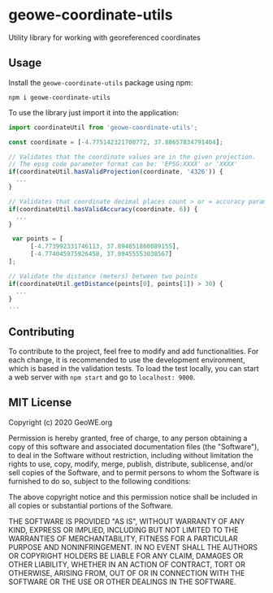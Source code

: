 # geowe-coordinate-utils
Utility library for working with georeferenced coordinates

## Usage ##
Install the `geowe-coordinate-utils` package using npm:

    npm i geowe-coordinate-utils

To use the library just import it into the application:

```js
import coordinateUtil from 'geowe-coordinate-utils';

const coordinate = [-4.775142321700772, 37.88657834791404];

// Validates that the coordinate values ​​are in the given projection. 
// The epsg code parameter format can be: 'EPSG:XXXX' or 'XXXX'
if(coordinateUtil.hasValidProjection(coordinate, '4326')) {
  ...
}

// Validates that coordinate decimal places count > or = accuracy parameter value
if(coordinateUtil.hasValidAccuracy(coordinate, 6)) {
  ...
}

 var points = [
      [-4.773992331746113, 37.894851860089155],
      [-4.774045975926458, 37.89455553038567]
];

// Validate the distance (meters) between two points
if(coordinateUtil.getDistance(points[0], points[1]) > 30) {
  ...
}
...
```

## Contributing ##
To contribute to the project, feel free to modify and add functionalities. For each change, it is recommended to use the development environment, which is based in the validation tests. 
To load the test locally, you can start a web server with `npm start` and go to `localhost: 9000`.

## MIT License ##

Copyright (c) 2020 GeoWE.org

Permission is hereby granted, free of charge, to any person obtaining a copy
of this software and associated documentation files (the "Software"), to deal
in the Software without restriction, including without limitation the rights
to use, copy, modify, merge, publish, distribute, sublicense, and/or sell
copies of the Software, and to permit persons to whom the Software is
furnished to do so, subject to the following conditions:

The above copyright notice and this permission notice shall be included in all
copies or substantial portions of the Software.

THE SOFTWARE IS PROVIDED "AS IS", WITHOUT WARRANTY OF ANY KIND, EXPRESS OR
IMPLIED, INCLUDING BUT NOT LIMITED TO THE WARRANTIES OF MERCHANTABILITY,
FITNESS FOR A PARTICULAR PURPOSE AND NONINFRINGEMENT. IN NO EVENT SHALL THE
AUTHORS OR COPYRIGHT HOLDERS BE LIABLE FOR ANY CLAIM, DAMAGES OR OTHER
LIABILITY, WHETHER IN AN ACTION OF CONTRACT, TORT OR OTHERWISE, ARISING FROM,
OUT OF OR IN CONNECTION WITH THE SOFTWARE OR THE USE OR OTHER DEALINGS IN THE
SOFTWARE.